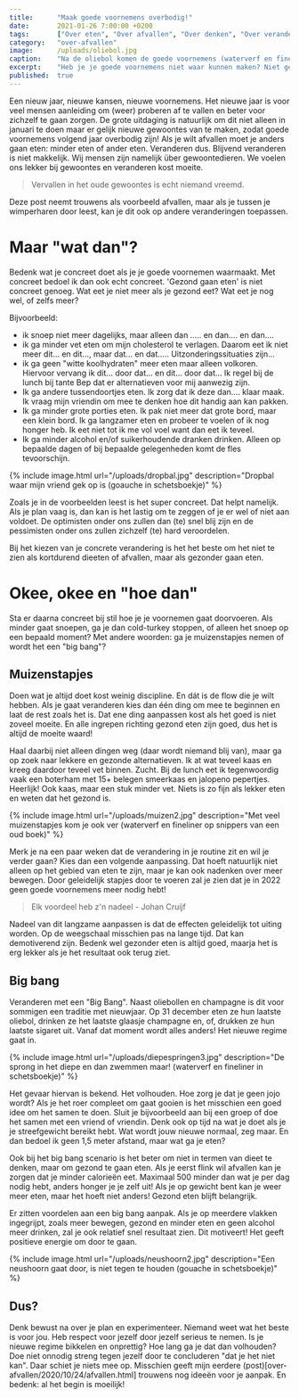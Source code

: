 ```yaml
---
title:      "Maak goede voornemens overbodig!"
date:       2021-01-26 7:00:00 +0200
tags:       ["Over eten", "Over afvallen", "Over denken", "Over veranderen"]
category:   "over-afvallen"
image:      /uploads/oliebol.jpg
caption:    "Na de oliebol komen de goede voornemens (waterverf en fineliner in schetsboekje"
excerpt:    "Heb je je goede voornemens niet waar kunnen maken? Niet getreurd. In deze post vind je manieren om veranderingen wel blijvend door te voeren."
published:  true
---
```

 
Een nieuw jaar, nieuwe kansen, nieuwe voornemens. Het nieuwe jaar is voor veel mensen aanleiding om (weer) proberen af te vallen en beter voor zichzelf te gaan zorgen. De grote uitdaging is natuurlijk om dit niet alleen in januari te doen maar er gelijk nieuwe gewoontes van te maken, zodat goede voornemens volgend jaar overbodig zijn! Als je wilt afvallen moet je anders gaan eten: minder eten of ander eten. Veranderen dus. Blijvend veranderen is niet makkelijk. Wij mensen zijn namelijk über gewoontedieren. We voelen ons lekker bij gewoontes en veranderen kost moeite. 

> Vervallen in het oude gewoontes is echt niemand vreemd.

Deze post neemt trouwens als voorbeeld afvallen, maar als je tussen je wimperharen door leest, kan je dit ook op andere veranderingen toepassen.

# Maar "wat dan"?

Bedenk wat je concreet doet als je je goede voornemen waarmaakt. Met concreet bedoel ik dan ook echt concreet. 'Gezond gaan eten' is niet concreet genoeg. Wat eet je niet meer als je gezond eet? Wat eet je nog wel, of zelfs meer? 

Bijvoorbeeld:

- ik snoep niet meer dagelijks, maar alleen dan ..... en dan.... en dan....
- ik ga minder vet eten om mijn cholesterol te verlagen. Daarom eet ik niet meer dit... en dit..., maar dat... en dat..... Uitzonderingssituaties zijn...
- ik ga geen "witte koolhydraten" meer eten maar alleen volkoren. Hiervoor vervang ik dit... door dat... en dit... door dat... Ik regel bij de lunch bij tante Bep dat er alternatieven voor mij aanwezig zijn.
- Ik ga andere tussendoortjes eten. Ik zorg dat ik deze dan.... klaar maak. Ik vraag mijn vriendin om mee te denken hoe dit handig aan kan pakken.
- Ik ga minder grote porties eten. Ik pak niet meer dat grote bord, maar een klein bord. Ik ga langzamer eten en probeer te voelen of ik nog honger heb. Ik eet niet tot ik me vol voel want dan eet ik teveel.
- Ik ga minder alcohol en/of suikerhoudende dranken drinken. Alleen op bepaalde dagen of bij bepaalde gelegenheden komt de fles tevoorschijn.

{% include image.html url="/uploads/dropbal.jpg" description="Dropbal waar mijn vriend gek op is (goauche in schetsboekje)" %}

Zoals je in de voorbeelden leest is het super concreet. Dat helpt namelijk. Als je plan vaag is, dan kan is het lastig om te zeggen of je er wel of niet aan voldoet. De optimisten onder ons zullen dan (te) snel blij zijn en de pessimisten onder ons zullen zichzelf (te) hard veroordelen. 

Bij het kiezen van je concrete verandering is het het beste om het niet te zien als kortdurend dieeten of afvallen, maar als gezonder gaan eten.

# Okee, okee en "hoe dan"

Sta er daarna concreet bij stil hoe je je voornemen gaat doorvoeren. Als minder gaat snoepen, ga je dan cold-turkey stoppen, of alleen het snoep op een bepaald moment? Met andere woorden: ga je muizenstapjes nemen of wordt het een "big bang"? 

## Muizenstapjes

Doen wat je altijd doet kost weinig discipline. En dát is de flow die je wilt hebben. Als je gaat veranderen kies dan één ding om mee te beginnen en laat de rest zoals het is. Dat ene ding aanpassen kost als het goed is niet zoveel moeite. En alle ingrepen richting gezond eten zijn goed, dus het is altijd de moeite waard! 

Haal daarbij niet alleen dingen weg (daar wordt niemand blij van), maar ga op zoek naar lekkere en gezonde alternatieven. Ik at wat teveel kaas en kreeg daardoor teveel vet binnen. Zucht. Bij de lunch eet ik tegenwoordig vaak een boterham met 15+ belegen smeerkaas en jalopeno pepertjes. Heerlijk! Ook kaas, maar een stuk minder vet. Niets is zo fijn als lekker eten en weten dat het gezond is. 

{% include image.html url="/uploads/muizen2.jpg" description="Met veel muizenstapjes kom je ook ver (waterverf en fineliner op snippers van een oud boek)" %}

Merk je na een paar weken dat de verandering in je routine zit en wil je verder gaan? Kies dan een volgende aanpassing. Dat hoeft natuurlijk niet alleen op het gebied van eten te zijn, maar je kan ook nadenken over meer bewegen. Door geleidelijk stapjes door te voeren zal je zien dat je in 2022 geen goede voornemens meer nodig hebt! 

> Elk voordeel heb z'n nadeel - Johan Cruijf

Nadeel van dit langzame aanpassen is dat de effecten geleidelijk tot uiting worden. Op de weegschaal misschien pas na lange tijd. Dat kan demotiverend zijn. Bedenk wel gezonder eten is altijd goed, maarja het is erg lekker als je het resultaat ook terug ziet.

## Big bang

Veranderen met een "Big Bang". Naast oliebollen en champagne is dit voor sommigen een traditie met nieuwjaar. Op 31 december eten ze hun laatste oliebol, drinken ze het laatste glaasje champagne en, of, drukken ze hun laatste sigaret uit. Vanaf dat moment wordt alles anders! Het nieuwe regime gaat in. 

{% include image.html url="/uploads/diepespringen3.jpg" description="De sprong in het diepe en dan zwemmen maar! (waterverf en fineliner in schetsboekje)" %}

Het gevaar hiervan is bekend. Het volhouden. Hoe zorg je dat je geen jojo wordt? Als je het roer compleet om gaat gooien is het misschien een goed idee om het samen te doen. Sluit je bijvoorbeeld aan bij een groep of doe het samen met een vriend of vriendin. Denk ook op tijd na wat je doet als je je streefgewicht bereikt hebt. Wat wordt jouw nieuwe normaal, zeg maar. En dan bedoel ik geen 1,5 meter afstand, maar wat ga je eten? 

Ook bij het big bang scenario is het beter om niet in termen van dieet te denken, maar om gezond te gaan eten. Als je eerst flink wil afvallen kan je zorgen dat je minder calorieën eet. Maximaal 500 minder dan wat je per dag nodig hebt, anders honger je je zelf uit! Als je op gewicht bent kan je weer meer eten, maar het hoeft niet anders! Gezond eten blijft belangrijk.

Er zitten voordelen aan een big bang aanpak. Als je op meerdere vlakken ingegrijpt, zoals meer bewegen, gezond en minder eten en geen alcohol meer drinken, zal je ook relatief snel resultaat zien. Dit motiveert! Het geeft positieve energie om door te gaan.

{% include image.html url="/uploads/neushoorn2.jpg" description="Een neushoorn gaat door, is niet tegen te houden (gouache in schetsboekje)" %}

## Dus?

Denk bewust na over je plan en experimenteer. Niemand weet wat het beste is voor jou. Heb respect voor jezelf door jezelf serieus te nemen. Is je nieuwe regime bikkelen en onprettig? Hoe lang ga je dat dan volhouden? Doe niet onnodig streng tegen jezelf door te concluderen "dat je het niet kan". Daar schiet je niets mee op. Misschien geeft mijn eerdere (post)[over-afvallen/2020/10/24/afvallen.html] trouwens nog ideeën voor je aanpak. En bedenk: al het begin is moeilijk!
